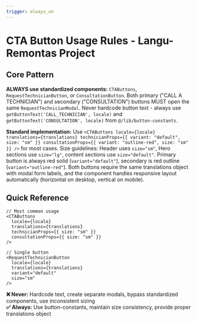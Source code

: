 ```yaml
---
trigger: always_on
---
```


# CTA Button Usage Rules - Langu-Remontas Project

## Core Pattern

**ALWAYS use standardized components:** `CTAButtons`, `RequestTechnicianButton`, or `ConsultationButton`. Both primary ("CALL A TECHNICIAN") and secondary ("CONSULTATION") buttons MUST open the same `RequestTechnicianModal`. Never hardcode button text - always use `getButtonText('CALL_TECHNICIAN', locale)` and `getButtonText('CONSULTATION', locale)` from `@/lib/button-constants`.

**Standard implementation:** Use `<CTAButtons locale={locale} translations={translations} technicianProps={{ variant: "default", size: "sm" }} consultationProps={{ variant: "outline-red", size: "sm" }} />` for most cases. Size guidelines: Header uses `size="sm"`, Hero sections use `size="lg"`, content sections use `size="default"`. Primary button is always red solid (`variant="default"`), secondary is red outline (`variant="outline-red"`). Both buttons require the same translations object with modal form labels, and the component handles responsive layout automatically (horizontal on desktop, vertical on mobile).

## Quick Reference

```tsx
// Most common usage
<CTAButtons
  locale={locale}
  translations={translations}
  technicianProps={{ size: "sm" }}
  consultationProps={{ size: "sm" }}
/>

// Single button
<RequestTechnicianButton
  locale={locale}
  translations={translations}
  variant="default"
  size="sm"
/>
```

**❌ Never:** Hardcode text, create separate modals, bypass standardized components, use inconsistent sizing  
**✅ Always:** Use button-constants, maintain size consistency, provide proper translations object
